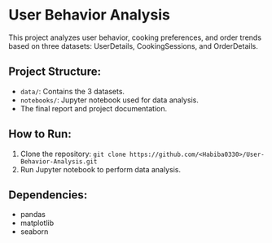 # User Behavior Analysis

This project analyzes user behavior, cooking preferences, and order trends based on three datasets: UserDetails, CookingSessions, and OrderDetails.

## Project Structure:
- `data/`: Contains the 3 datasets.
- `notebooks/`: Jupyter notebook used for data analysis.
- The final report and project documentation.

## How to Run:
1. Clone the repository: `git clone https://github.com/<Habiba0330>/User-Behavior-Analysis.git`
2. Run Jupyter notebook to perform data analysis.

## Dependencies:
- pandas
- matplotlib
- seaborn

